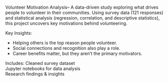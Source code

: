 Volunteer Motivation Analysis– A data-driven study exploring what drives people to volunteer in their communities. Using survey data (121 responses) and statistical analysis (regression, correlation, and descriptive statistics), this project uncovers key motivations behind volunteering.  

Key Insights: 
- Helping others is the top reason people volunteer.  
- Social connections and recognition also play a role.  
- Career benefits matter, but they aren’t the primary motivators.  

Includes:
 Cleaned survey dataset  
 Jupyter notebooks for data analysis  
 Research findings & insights  
